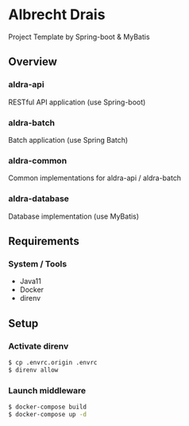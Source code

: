 # Albrecht Drais

Project Template by Spring-boot & MyBatis

## Overview

### aldra-api

RESTful API application (use Spring-boot)

### aldra-batch

Batch application (use Spring Batch)

### aldra-common

Common implementations for aldra-api / aldra-batch

### aldra-database

Database implementation (use MyBatis)

## Requirements

### System / Tools

- Java11
- Docker
- direnv

## Setup

### Activate direnv

```sh
$ cp .envrc.origin .envrc
$ direnv allow
```

### Launch middleware

```sh
$ docker-compose build
$ docker-compose up -d
```
